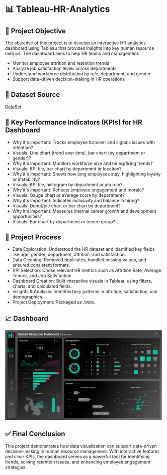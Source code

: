 # 📊 Tableau-HR-Analytics

## 🎯 Project Objective
The objective of this project is to develop an interactive HR analytics dashboard using Tableau that provides insights into key human resource metrics. The dashboard aims to help HR teams and management:
- Monitor employee attrition and retention trends
- Analyze job satisfaction levels across departments
- Understand workforce distribution by role, department, and gender
- Support data-driven decision-making in HR operations

## 📁 Dataset Source
<a href=https://github.com/JayaKrishna1008/Tableau-HR-Analytics/blob/main/Raw%20Dataset.csv>DataSet</a>

## 📌 Key Performance Indicators (KPIs) for HR Dashboard 
- Why it's important: Tracks employee turnover and signals issues with retention?
- Visuals: Line chart (trend over time), bar chart (by department or gender)?
- Why it's important: Monitors workforce size and hiring/firing trends?
- Visuals: KPI tile, bar chart by department or location?
- Why it's important: Shows how long employees stay, highlighting loyalty or instability?
- Visuals: KPI tile, histogram by department or job role?
- Why it's important: Reflects employee engagement and morale?
- Visuals: Gauge chart or average score by department?
- Why it's important: Indicates inclusivity and balance in hiring?
- Visuals: Donut/pie chart or bar chart by department?
- Why it's important: Measures internal career growth and development opportunities?
- Visuals: Bar chart by department or tenure group?

## 🔄 Project Process
- Data Exploration: Understood the HR dataset and identified key fields like age, gender, department, attrition, and satisfaction.
- Data Cleaning: Removed duplicates, handled missing values, and ensured consistent formats.
- KPI Selection: Chose relevant HR metrics such as Attrition Rate, Average Tenure, and Job Satisfaction.
- Dashboard Creation: Built interactive visuals in Tableau using filters, charts, and calculated fields.
- Insights & Analysis: Identified key patterns in attrition, satisfaction, and demographics.
- Project Deployment: Packaged as .twbx.

## 📈 Dashboard
![Dashborad Img](https://github.com/JayaKrishna1008/Tableau-HR-Analytics/blob/main/Dashboard.png)

##  ✅ Final Conclusion
This project demonstrates how data visualization can support data-driven decision-making in human resource management. With interactive features and clear KPIs, the dashboard serves as a powerful tool for identifying trends, solving retention issues, and enhancing employee engagement strategies.
